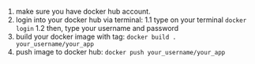 1. make sure you have docker hub account.
2. login into your docker hub via terminal:
    1.1 type on your terminal `docker login`
    1.2 then, type your username and password
3. build your docker image with tag: `docker build . your_username/your_app`
4. push image to docker hub: `docker push your_username/your_app`
